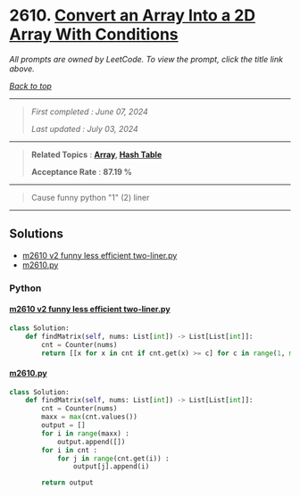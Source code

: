 # 2610. [Convert an Array Into a 2D Array With Conditions](<https://leetcode.com/problems/convert-an-array-into-a-2d-array-with-conditions>)

*All prompts are owned by LeetCode. To view the prompt, click the title link above.*

*[Back to top](<../README.md>)*

------

> *First completed : June 07, 2024*
>
> *Last updated : July 03, 2024*

------

> **Related Topics** : **[Array](<by_topic/Array.md>), [Hash Table](<by_topic/Hash Table.md>)**
>
> **Acceptance Rate** : **87.19 %**

------

> Cause funny python "1" (2) liner

------

## Solutions

- [m2610 v2 funny less efficient two-liner.py](<../my-submissions/m2610 v2 funny less efficient two-liner.py>)
- [m2610.py](<../my-submissions/m2610.py>)
### Python
#### [m2610 v2 funny less efficient two-liner.py](<../my-submissions/m2610 v2 funny less efficient two-liner.py>)
```Python
class Solution:
    def findMatrix(self, nums: List[int]) -> List[List[int]]:
        cnt = Counter(nums)
        return [[x for x in cnt if cnt.get(x) >= c] for c in range(1, max(cnt.values()) + 1)]

```

#### [m2610.py](<../my-submissions/m2610.py>)
```Python
class Solution:
    def findMatrix(self, nums: List[int]) -> List[List[int]]:
        cnt = Counter(nums)
        maxx = max(cnt.values())
        output = []
        for i in range(maxx) :
            output.append([])
        for i in cnt :
            for j in range(cnt.get(i)) :
                output[j].append(i)

        return output

```

